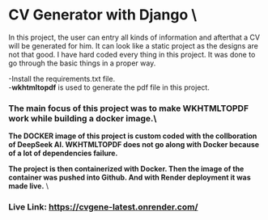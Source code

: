 # CV Generator with Django \
In this project, the user can entry all kinds of information and afterthat a CV will be generated for him. It can look like a static project as the designs are not that good. I have hard coded every thing in this project. It was done to go through the basic things in a proper way. 

-Install the requirements.txt file. \
-**wkhtmltopdf** is used to generate the pdf file in this project.

### The main focus of this project was to make WKHTMLTOPDF work while building a docker image.\
**The DOCKER image of this project is custom coded with the collboration of DeepSeek AI. WKHTMLTOPDF does not go along with Docker because of a lot of dependencies failure.** 

**The project is then containerized with Docker. Then the image of the container was pushed into Github. And with Render deployment it was made live.** \
### Live Link: https://cvgene-latest.onrender.com/
